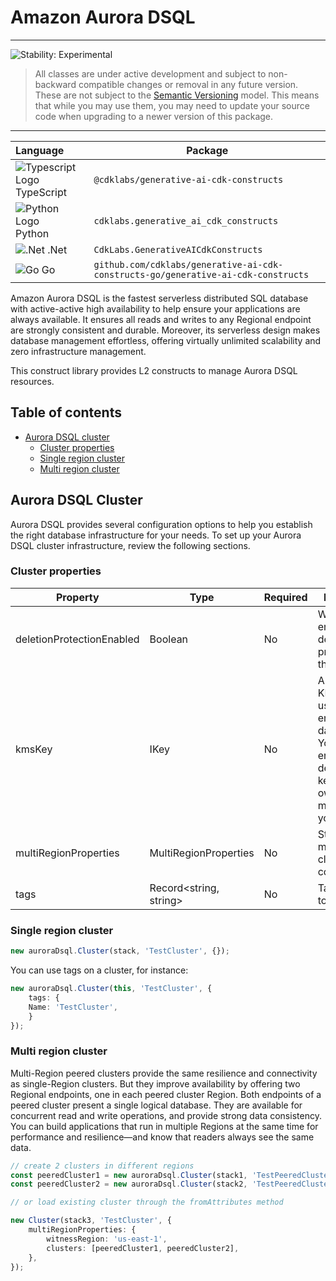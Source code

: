 # Amazon Aurora DSQL

<!--BEGIN STABILITY BANNER-->

---

![Stability: Experimental](https://img.shields.io/badge/stability-Experimental-important.svg?style=for-the-badge)

> All classes are under active development and subject to non-backward compatible changes or removal in any
> future version. These are not subject to the [Semantic Versioning](https://semver.org/) model.
> This means that while you may use them, you may need to update your source code when upgrading to a newer version of this package.

---

<!--END STABILITY BANNER-->

| **Language**                                                                                   | **Package**                             |
| :--------------------------------------------------------------------------------------------- | --------------------------------------- |
| ![Typescript Logo](https://docs.aws.amazon.com/cdk/api/latest/img/typescript32.png) TypeScript | `@cdklabs/generative-ai-cdk-constructs` |
| ![Python Logo](https://docs.aws.amazon.com/cdk/api/latest/img/python32.png) Python             | `cdklabs.generative_ai_cdk_constructs`  |
| ![.Net](https://docs.aws.amazon.com/cdk/api/latest/img/dotnet32.png) .Net                   | `CdkLabs.GenerativeAICdkConstructs`|
| ![Go](https://docs.aws.amazon.com/cdk/api/latest/img/go32.png) Go                   | `github.com/cdklabs/generative-ai-cdk-constructs-go/generative-ai-cdk-constructs`|

Amazon Aurora DSQL is the fastest serverless distributed SQL database with active-active high availability to help ensure your applications are always available. It ensures all reads and writes to any Regional endpoint are strongly consistent and durable. Moreover, its serverless design makes database management effortless, offering virtually unlimited scalability and zero infrastructure management.

This construct library provides L2 constructs to manage Aurora DSQL resources.

## Table of contents

- [Aurora DSQL cluster](#opensearch-managed-cluster-vector-store)
    - [Cluster properties](#cluster-properties)
    - [Single region cluster](#single-region-cluster)
    - [Multi region cluster](#multi-region-cluster)

## Aurora DSQL Cluster

Aurora DSQL provides several configuration options to help you establish the right database infrastructure for your needs. To set up your Aurora DSQL cluster infrastructure, review the following sections.

### Cluster properties

| Property | Type | Required | Description |
|----------|------|----------|-------------|
| deletionProtectionEnabled | Boolean | No | Whether to enable deletion protection for the cluster. |
| kmsKey | IKey | No | A custom KMS key to use for encrypting data. Default: Your data is encrypted by default with a key that AWS owns and manages for you. |
| multiRegionProperties | MultiRegionProperties | No | Structure for multi-Region cluster configurations |
| tags | Record<string, string> | No | Tags to apply to the cluster. |

### Single region cluster

```typescript
new auroraDsql.Cluster(stack, 'TestCluster', {});
```

You can use tags on a cluster, for instance:

```typescript
new auroraDsql.Cluster(this, 'TestCluster', {
    tags: {
    Name: 'TestCluster',
    }
});
```

### Multi region cluster

Multi-Region peered clusters provide the same resilience and connectivity as single-Region clusters. But they improve availability by offering two Regional endpoints, one in each peered cluster Region. Both endpoints of a peered cluster present a single logical database. They are available for concurrent read and write operations, and provide strong data consistency. You can build applications that run in multiple Regions at the same time for performance and resilience—and know that readers always see the same data.

```typescript
// create 2 clusters in different regions
const peeredCluster1 = new auroraDsql.Cluster(stack1, 'TestPeeredCluster1', {});
const peeredCluster2 = new auroraDsql.Cluster(stack2, 'TestPeeredCluster2',{});

// or load existing cluster through the fromAttributes method

new Cluster(stack3, 'TestCluster', {
    multiRegionProperties: {
        witnessRegion: 'us-east-1',
        clusters: [peeredCluster1, peeredCluster2],
    },
});
```
